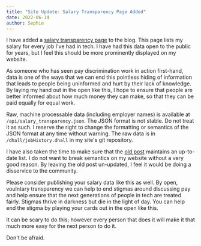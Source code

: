 ```yaml
---
title: "Site Update: Salary Transparency Page Added"
date: 2022-06-14
author: Sephie
---
```


<xeblog-hero file="miku-dark-souls" prompt="hatsune miku, elden ring, dark souls, concept art, crowbar"></xeblog-hero>

I have added a [salary transparency
page](https://xeiaso.net/salary-transparency) to the blog. This page lists my
salary for every job I've had in tech. I have had this data open to the public
for years, but I feel this should be more prominently displayed on my website.

As someone who has seen pay discrimination work in action first-hand, data is
one of the ways that we can end this pointless hiding of information that leads
to people being uninformed and hurt by their lack of knowledge. By laying my
hand out in the open like this, I hope to ensure that people are better informed
about how much money they can make, so that they can be paid equally for equal
work.

Raw, machine processable data (including employer names) is available at
`/api/salary_transparency.json`. The JSON format is not stable. Do not treat it as
such. I reserve the right to change the formatting or semantics of the JSON
format at any time without warning. The raw data is in `/dhall/jobHistory.dhall`
in my site's git repository.

I have also taken the time to make sure that the [old
post](https://xeiaso.net/blog/my-career-in-dates-titles-salaries-2019-03-14)
maintains an up-to-date list. I do not want to break semantics on my website
without a very good reason. By leaving the old post un-updated, I feel it would
be doing a disservice to the community.

Please consider publishing your salary data like this as well. By open,
voulntary transparency we can help to end stigmas around discussing pay and help
ensure that the next generations of people in tech are treated fairly. Stigmas
thrive in darkness but die in the light of day. You can help end the stigma by
playing your cards out in the open like this.

It can be scary to do this; however every person that does it will make it that
much more easy for the next person to do it.

Don't be afraid.
